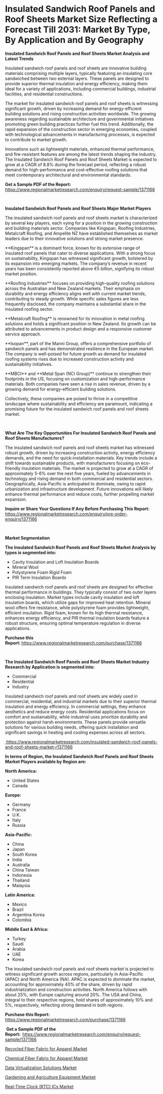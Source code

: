 <p><h1>Insulated Sandwich Roof Panels and Roof Sheets Market Size Reflecting a Forecast Till 2031: Market By Type, By Application and By Geography</h1></p><p><strong>Insulated Sandwich Roof Panels and Roof Sheets Market Analysis and Latest Trends</strong></p>
<p><p>Insulated sandwich roof panels and roof sheets are innovative building materials comprising multiple layers, typically featuring an insulating core sandwiched between two external layers. These panels are designed to provide superior thermal insulation and energy efficiency, making them ideal for a variety of applications, including commercial buildings, industrial facilities, and residential constructions. </p><p>The market for insulated sandwich roof panels and roof sheets is witnessing significant growth, driven by increasing demand for energy-efficient building solutions and rising construction activities worldwide. The growing awareness regarding sustainable architecture and governmental initiatives promoting green building practices further fuel this trend. Additionally, the rapid expansion of the construction sector in emerging economies, coupled with technological advancements in manufacturing processes, is expected to contribute to market growth.</p><p>Innovations such as lightweight materials, enhanced thermal performance, and fire-resistant features are among the latest trends shaping the industry. The Insulated Sandwich Roof Panels and Roof Sheets Market is expected to grow at a CAGR of 8.8% during the forecast period, reflecting a robust demand for high-performance and cost-effective roofing solutions that meet contemporary architectural and environmental standards.</p></p>
<p><strong>Get a Sample PDF of the Report:&nbsp;</strong> <a href="https://www.regionalmarketresearch.com/enquiry/request-sample/1371166">https://www.regionalmarketresearch.com/enquiry/request-sample/1371166</a></p>
<p>&nbsp;</p>
<p><strong>Insulated Sandwich Roof Panels and Roof Sheets Major Market Players</strong></p>
<p><p>The insulated sandwich roof panels and roof sheets market is characterized by several key players, each vying for a position in the growing construction and building materials sector. Companies like Kingspan, Roofing Industries, Metalcraft Roofing, and Ampelite NZ have established themselves as market leaders due to their innovative solutions and strong market presence.</p><p>**Kingspan** is a dominant force, known for its extensive range of insulated roof panels that cater to diverse applications. With a strong focus on sustainability, Kingspan has witnessed significant growth, bolstered by its expansion into emerging markets. The company’s revenue in recent years has been consistently reported above €5 billion, signifying its robust market position.</p><p>**Roofing Industries** focuses on providing high-quality roofing solutions across the Australian and New Zealand markets. Their emphasis on durability and energy efficiency aligns well with current market trends, contributing to steady growth. While specific sales figures are less frequently disclosed, the company maintains a substantial share in the insulated roofing sector.</p><p>**Metalcraft Roofing** is renowned for its innovation in metal roofing solutions and holds a significant position in New Zealand. Its growth can be attributed to advancements in product design and a responsive customer service approach.</p><p>**Isopan**, part of the Manni Group, offers a comprehensive portfolio of sandwich panels and has demonstrated resilience in the European market. The company is well-poised for future growth as demand for insulated roofing systems rises due to increased construction activity and sustainability initiatives.</p><p>**MBCI** and **Metal Span (NCI Group)** continue to strengthen their footprints in the US, focusing on customization and high-performance materials. Both companies have seen a rise in sales revenue, driven by a growing demand for energy-efficient building solutions.</p><p>Collectively, these companies are poised to thrive in a competitive landscape where sustainability and efficiency are paramount, indicating a promising future for the insulated sandwich roof panels and roof sheets market.</p></p>
<p>&nbsp;</p>
<p><strong>What Are The Key Opportunities For Insulated Sandwich Roof Panels and Roof Sheets Manufacturers?</strong></p>
<p><p>The insulated sandwich roof panels and roof sheets market has witnessed robust growth, driven by increasing construction activity, energy efficiency demands, and the need for quick-installation materials. Key trends include a shift towards sustainable products, with manufacturers focusing on eco-friendly insulation materials. The market is projected to grow at a CAGR of approximately 5-6% over the next five years, fueled by advancements in technology and rising demand in both commercial and residential sectors. Geographically, Asia-Pacific is anticipated to dominate, owing to rapid urbanization and infrastructure development. Future innovations will likely enhance thermal performance and reduce costs, further propelling market expansion.</p></p>
<p><strong>Inquire or Share Your Questions If Any Before Purchasing This Report:</strong> <a href="https://www.regionalmarketresearch.com/enquiry/pre-order-enquiry/1371166">https://www.regionalmarketresearch.com/enquiry/pre-order-enquiry/1371166</a></p>
<p>&nbsp;</p>
<p><strong>Market Segmentation</strong></p>
<p><strong>The Insulated Sandwich Roof Panels and Roof Sheets Market Analysis by types is segmented into:</strong></p>
<p><ul><li>Cavity Insulation and Loft Insulation Boards</li><li>Mineral Wool</li><li>Polystyrene Foam Rigid Foam</li><li>PIR Term Insulation Boards</li></ul></p>
<p><p>Insulated sandwich roof panels and roof sheets are designed for effective thermal performance in buildings. They typically consist of two outer layers enclosing insulation. Market types include cavity insulation and loft insulation boards, which utilize gaps for improved heat retention. Mineral wool offers fire resistance, while polystyrene foam provides lightweight, efficient insulation. Rigid foam, known for its high thermal resistance, enhances energy efficiency, and PIR thermal insulation boards feature a robust structure, ensuring optimal temperature regulation in diverse applications.</p></p>
<p><strong>Purchase this Report:&nbsp;</strong><a href="https://www.regionalmarketresearch.com/purchase/1371166">https://www.regionalmarketresearch.com/purchase/1371166</a></p>
<p>&nbsp;</p>
<p><strong>The Insulated Sandwich Roof Panels and Roof Sheets Market Industry Research by Application is segmented into:</strong></p>
<p><ul><li>Commercial</li><li>Residential</li><li>Industry</li></ul></p>
<p><p>Insulated sandwich roof panels and roof sheets are widely used in commercial, residential, and industrial markets due to their superior thermal insulation and energy efficiency. In commercial settings, they enhance aesthetics and reduce energy costs. Residential applications focus on comfort and sustainability, while industrial uses prioritize durability and protection against harsh environments. These panels provide versatile solutions for various building needs, offering quick installation and significant savings in heating and cooling expenses across all sectors.</p></p>
<p><a href="https://www.regionalmarketresearch.com/insulated-sandwich-roof-panels-and-roof-sheets-market-r1371166">&nbsp;https://www.regionalmarketresearch.com/insulated-sandwich-roof-panels-and-roof-sheets-market-r1371166</a></p>
<p><strong>In terms of Region, the Insulated Sandwich Roof Panels and Roof Sheets Market Players available by Region are:</strong></p>
<p>
    <p> <strong> North America: </strong>
        <ul>
            <li>United States</li>
            <li>Canada</li>
        </ul>
        </p> 
    <p> <strong> Europe: </strong>
        <ul>
            <li>Germany</li>
            <li>France</li>
            <li>U.K.</li>
            <li>Italy</li>
            <li>Russia</li>
        </ul>
        </p> 
    <p> <strong> Asia-Pacific: </strong>
        <ul>
            <li>China</li>
            <li>Japan</li>
            <li>South Korea</li>
            <li>India</li>
            <li>Australia</li>
            <li>China Taiwan</li>
            <li>Indonesia</li>
            <li>Thailand</li>
            <li>Malaysia</li>
        </ul>
        </p> 
    <p> <strong> Latin America: </strong>
        <ul>
            <li>Mexico</li>
            <li>Brazil</li>
            <li>Argentina Korea</li>
            <li>Colombia</li>
        </ul>
        </p> 
    <p> <strong> Middle East & Africa: </strong>
        <ul>
            <li>Turkey</li>
            <li>Saudi</li>
            <li>Arabia</li>
            <li>UAE</li>
            <li>Korea</li>
        </ul>
    </p>
    </p>
<p><p>The insulated sandwich roof panels and roof sheets market is projected to witness significant growth across regions, particularly in Asia-Pacific (APAC) and North America (NA). APAC is expected to dominate the market, accounting for approximately 40% of the share, driven by rapid industrialization and construction activities. North America follows with about 25%, with Europe capturing around 20%. The USA and China, integral to their respective regions, hold shares of approximately 10% and 5%, respectively, reflecting strong demand in both regions.</p></p>
<p><strong>Purchase this Report: </strong><a href="https://www.regionalmarketresearch.com/purchase/1371166">https://www.regionalmarketresearch.com/purchase/1371166</a></p>
<p>&nbsp;<strong>Get a Sample PDF of the Report:&nbsp;&nbsp;</strong><a href="https://www.regionalmarketresearch.com/enquiry/request-sample/1371166">https://www.regionalmarketresearch.com/enquiry/request-sample/1371166</a></p>
<p><strong></strong></p>
<p><p><a href="https://issuu.com/reportprime-2/docs/recycled-fiber-fabric-for-apparel-m_a283170073305c">Recycled Fiber Fabric for Apparel Market</a></p><p><a href="https://issuu.com/reportprime-2/docs/chemical-fiber-fabric-for-apparel-m_3d335d4303cd77">Chemical Fiber Fabric for Apparel Market</a></p><p><a href="https://www.linkedin.com/pulse/data-virtualization-solutions-industry-sector-new-technologies-o2ynf">Data Virtualization Solutions Market</a></p><p><a href="https://medium.com/@rizkybinance5/global-market-pulse-trends-and-growth-analysis-in-gardening-and-agriculture-equipment-market-df2fce0957ad">Gardening and Agriculture Equipment Market</a></p><p><a href="https://github.com/AnnDiaz698/Market-Research-Report-List-1/blob/main/real-time-clock-rtc-ics-market.md">Real-Time Clock (RTC) ICs Market</a></p></p>